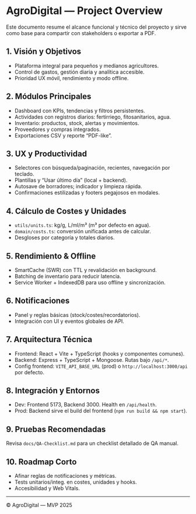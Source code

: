 # AgroDigital — Project Overview

Este documento resume el alcance funcional y técnico del proyecto y sirve como base para compartir con stakeholders o exportar a PDF.

## 1. Visión y Objetivos
- Plataforma integral para pequeños y medianos agricultores.
- Control de gastos, gestión diaria y analítica accesible.
- Prioridad UX móvil, rendimiento y modo offline.

## 2. Módulos Principales
- Dashboard con KPIs, tendencias y filtros persistentes.
- Actividades con registros diarios: fertirriego, fitosanitarios, agua.
- Inventario: productos, stock, alertas y movimientos.
- Proveedores y compras integrados.
- Exportaciones CSV y reporte “PDF-like”.

## 3. UX y Productividad
- Selectores con búsqueda/paginación, recientes, navegación por teclado.
- Plantillas y “Usar último día” (local + backend).
- Autosave de borradores; indicador y limpieza rápida.
- Confirmaciones estilizadas y footers pegajosos en modales.

## 4. Cálculo de Costes y Unidades
- `utils/units.ts`: kg/g, L/ml/m³ (m³ por defecto en agua).
- `domain/costs.ts`: conversión unificada antes de calcular.
- Desgloses por categoría y totales diarios.

## 5. Rendimiento & Offline
- SmartCache (SWR) con TTL y revalidación en background.
- Batching de inventario para reducir latencia.
- Service Worker + IndexedDB para uso offline y sincronización.

## 6. Notificaciones
- Panel y reglas básicas (stock/costes/recordatorios).
- Integración con UI y eventos globales de API.

## 7. Arquitectura Técnica
- Frontend: React + Vite + TypeScript (hooks y componentes comunes).
- Backend: Express + TypeScript + Mongoose. Rutas bajo `/api/*`.
- Config frontend: `VITE_API_BASE_URL` (prod) o `http://localhost:3000/api` por defecto.

## 8. Integración y Entornos
- Dev: Frontend 5173, Backend 3000. Health en `/api/health`.
- Prod: Backend sirve el build del frontend (`npm run build && npm start`).

## 9. Pruebas Recomendadas
Revisa `docs/QA-Checklist.md` para un checklist detallado de QA manual.

## 10. Roadmap Corto
- Afinar reglas de notificaciones y métricas.
- Tests unitarios/integ. en costes, unidades y hooks.
- Accesibilidad y Web Vitals.

---
© AgroDigital — MVP 2025
